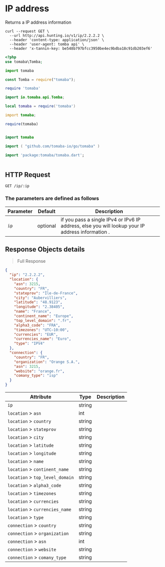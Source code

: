 # IP address

Returns a IP address information

```shell
curl --request GET \
  --url http://api.hunting.io/v1/ip/2.2.2.2 \
  --header 'content-type: application/json' \
  --header 'user-agent: tomba api' \
  --header 'x-tannin-key: be548b797bfcc3950be4ec9bdba18c91db203ef6'
```

```php
<?php
use tomaba\Tomba;

```

```python
import tomaba

```

```javascript
const Tomba = require("tomaba");

```

```ruby
require 'tomaba'

```

```java
import io.tomaba.api.Tomba;

```

```lua
local tomaba = require('tomaba')

```

```d
import tomaba;

```

```r
require(tomaba)

```

```elixir

```

```swift
import tomaba

```

```go
import ( "github.com/tomaba-io/go/tomaba" )

```

```dart
import 'package:tomaba/tomaba.dart';

```

```powershell

```

## HTTP Request

`GET /ip/:ip`

### The parameters are defined as follows

| Parameter | Default  | Description                                                                                      |
| --------- | -------- | ------------------------------------------------------------------------------------------------ |
| `ip`      | optional | if you pass a single IPv4 or IPv6 IP address, else you will lookup your IP address information . |

## Response  Objects details

> Full Response

```json
{
  "ip": "2.2.2.2",
  "location": {
    "asn": 3215,
    "country": "FR",
    "stateprov": "Île-de-France",
    "city": "Aubervilliers",
    "latitude": "48.9123",
    "longitude": "2.38405",
    "name": "France",
    "continent_name": "Europe",
    "top_level_domain": ".fr",
    "alpha3_code": "FRA",
    "timezones": "UTC−10:00",
    "currencies": "EUR",
    "currencies_name": "Euro",
    "type": "IPV4"
  },
  "connection": {
    "country": "FR",
    "organization": "Orange S.A.",
    "asn": 3215,
    "website": "orange.fr",
    "comany_type": "isp"
  }
}
```

| Attribute                       | Type   | Description |
| ------------------------------- | ------ | ----------- |
| `ip`                            | string |
| `location` > `asn`              | int    |
| `location` > `country`          | string |
| `location` > `stateprov`        | string |
| `location` > `city`             | string |
| `location` > `latitude`         | string |
| `location` > `longitude`        | string |
| `location` > `name`             | string |
| `location` > `continent_name`   | string |
| `location` > `top_level_domain` | string |
| `location` > `alpha3_code`      | string |
| `location` > `timezones`        | string |
| `location` > `currencies`       | string |
| `location` > `currencies_name`  | string |
| `location` > `type`             | string |
| `connection` > `country`        | string |
| `connection` > `organization`   | string |
| `connection` > `asn`            | int    |
| `connection` > `website`        | string |
| `connection` > `comany_type`    | string |
